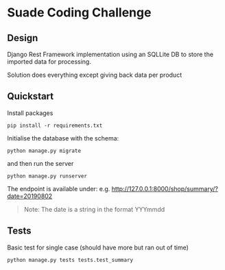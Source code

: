 # Suade Coding Challenge

## Design

Django Rest Framework implementation using an SQLLite DB to store the imported data for processing.

Solution does everything except giving back data per product

## Quickstart

Install packages

`pip install -r requirements.txt`

Initialise the database with the schema:

`python manage.py migrate`

and then run the server

`python manage.py runserver`

The endpoint is available under: e.g. http://127.0.0.1:8000/shop/summary/?date=20190802

> Note: The date is a string in the format YYYmmdd

## Tests

Basic test for single case (should have more but ran out of time)

`python manage.py tests tests.test_summary`
